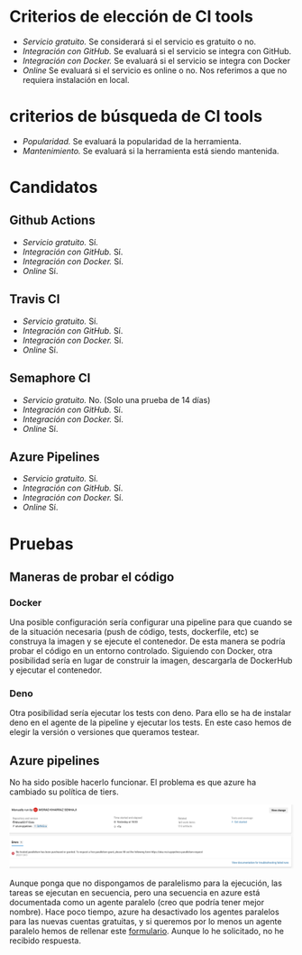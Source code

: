 # Criterios de elección de CI tools

- *Servicio gratuito.* Se considerará si el servicio es gratuito o no.
- *Integración con GitHub.* Se evaluará si el servicio se integra con GitHub.
- *Integración con Docker.* Se evaluará si el servicio se integra con Docker
- *Online* Se evaluará si el servicio es online o no. Nos referimos a que no requiera instalación en local.

#  criterios de búsqueda de CI tools

- *Popularidad.* Se evaluará la popularidad de la herramienta.
- *Mantenimiento.* Se evaluará si la herramienta está siendo mantenida.

# Candidatos

## Github Actions

- *Servicio gratuito.* Sí.
- *Integración con GitHub.* Sí.
- *Integración con Docker.* Sí.
- *Online* Sí.

## Travis CI

- *Servicio gratuito.* Sí.
- *Integración con GitHub.* Sí.
- *Integración con Docker.* Sí.
- *Online* Sí. 

## Semaphore CI

- *Servicio gratuito.* No. (Solo una prueba de 14 días)
- *Integración con GitHub.* Sí.
- *Integración con Docker.* Sí.
- *Online* Sí.

## Azure Pipelines

- *Servicio gratuito.* Sí.
- *Integración con GitHub.* Sí.
- *Integración con Docker.* Sí.
- *Online* Sí.


# Pruebas

## Maneras de probar el código

### Docker

Una posible configuración sería configurar una pipeline para que cuando se de la situación necesaria (push de código, tests, dockerfile, etc) se construya la imagen y se ejecute el contenedor. De esta manera se podría probar el código en un entorno controlado. 
Siguiendo con Docker, otra posibilidad sería en lugar de construir la imagen, descargarla de DockerHub y ejecutar el contenedor.

### Deno

Otra posibilidad sería ejecutar los tests con deno. Para ello se ha de instalar deno en el agente de la pipeline y ejecutar los tests.
En este caso hemos de elegir la versión o versiones que queramos testear. 


## Azure pipelines
 
No ha sido posible hacerlo funcionar. El problema es que azure ha cambiado su política de tiers.

![azure](./azure_problems.png)

Aunque ponga que no dispongamos de paralelismo para la ejecución, las tareas se ejecutan en secuencia, pero una secuencia en azure está documentada como un agente paralelo (creo que podría tener mejor nombre). Hace poco tiempo, azure ha desactivado los agentes paralelos para las nuevas cuentas gratuitas, y si queremos por lo menos un agente paralelo hemos de rellenar este [formulario](https://aka.ms/azpipelines-parallelism-request). Aunque lo he solicitado, no he recibido respuesta.

